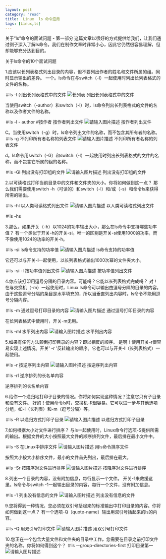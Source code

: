 ```yaml
---
layout: post
category: "read"
title:  Linux  ls 命令应用
tags: [Linux,ls]
---
```

关于“ls”命令的面试问题 - 第一部分
这篇文章以很好的方式提供给我们，让我们通过例子深入了解ls命令。我们在制作文章时非常小心，因此它仍然很容易理解，但却能够充分达到目的。

 

关于ls命令的10个面试问题

1.应该以长列表格式列出目录的内容，但不要列出作者的姓名和文件所属的组。同时显示输出的差异。
一个。ls命令在与switch（-l）一起使用时列出长列表格式的文件的名称。

＃ls -l
列出长列表格式中的文件
![长列表][1]
列出长列表格式中的文件

当使用switch（-author）和switch（-l）时，ls命令列出长列表格式的文件的名称以及作者文件的名称。

＃ls -l  - author   #按作者
按作者列出文件
![请输入图片描述][2]
按作者列出文件

C。当使用switch（-g）时，ls命令列出文件的名称，而不包含其所有者的名称。
＃ls -g
不列印所有者名称的列表文件
![请输入图片描述][3]
不列印所有者名称的列表文件

d。ls命令用switch（-G）和switch（-l）一起使用时列出长列表格式的文件的名称，而不包含它所属的组的名称。

＃ls -Gl
列出没有打印组的文件
![请输入图片描述][4]
列出没有打印组的文件

2.以可读格式打印当前目录中的文件和文件夹的大小。你将如何做到这一点？
那么我们需要使用switch -h（可读的）和switch（-l）和/或（-s）和命令ls来获得所需的输出。

＃ls -hl
以人类可读格式列出文件
![请输入图片描述][5]
以人类可读格式列出文件

＃ls -hs 

3.那么，如果开关（-h）以1024的功率输出大小，那么在ls命令中支持哪些功率值？
有一个类似于开关-h的开关-si。唯一的区别是开关-si使用1000的功率，而不像使用1024的功率的开关-h。

＃ls -si
ls命令支持的功率值
![请输入图片描述][6]
ls命令支持的功率值

它还可以与开关-l一起使用，以长列表格式输出1000次幂的文件夹大小。

＃ls -si -l
按功率值列出文件
![请输入图片描述][7]
按功率值列出文件

4.你应该打印用逗号分隔的目录内容。可能吗？它能以长列表格式完成吗？
对！在与交换机（-m）一起使用时，Linux ls命令可以输出由逗号分隔的目录的内容。由于这些逗号分隔的条目是水平填充的，所以当垂直列出内容时，ls命令不能用逗号分隔内容。

＃ls -m
通过逗号打印目录的内容
![请输入图片描述][8]
通过逗号打印目录的内容

在长列表格式中使用时，开关-m无用。

＃ls -ml
水平列出内容
![请输入图片描述][9]
水平列出内容

5.如果有任何方法颠倒打印目录的内容？即以相反的顺序。
是啊！使用开关-r很容易实现上述情况。开关' -r '反转输出的顺序。它也可以与开关-l（长列表格式）一起使用。

＃ls -r
按逆序列出内容
![请输入图片描述][10]
按逆序列出内容

＃ls -rl
逆序排列的长名单内容

逆序排列的长名单内容

6.给你一个递归地打印子目录的情况。你将如何实现这种情况？注意它只有子目录和没有文件。
好的！使用命令ls时，交换机-R很容易。它可以进一步与其他选项分组，如-l（长列表）和-m（逗号分隔）等。

＃ls -R
以递归方式打印子目录
![请输入图片描述][11]
以递归方式打印子目录

7.如何根据大小对文件进行排序？
与ls一起使用时，Linux命令行选项-S提供所需的输出。根据文件的大小按照最大文件的顺序排列文件，最后排在最小文件中。

＃ls -S
在Linux中排序文件
![请输入图片描述][12]
用ls命令排序文件

按照大小按大小排序文件，最小的文件首先列出，最后排在最大。

＃ls -Sr
按降序对文件进行排序
![请输入图片描述][13]
按降序对文件进行排序

8.列出一个目录的内容，没有附加信息，每行显示一个文件。
开关-1来救援这里。ls命令与switch -1一起输出目录的内容，每行一个文件，没有附加信息。

＃ls -1
列出没有信息的文件
![请输入图片描述][14]
列出没有信息的文件

9.您将得到一种情况，您必须在双引号括起来的标准输出中打印目录的内容。你将如何做到这一点？
有一个选项-Q（quote-name）输出用双引号括起来的ls的内容。

＃ls -Q
用双引号打印文件
![请输入图片描述][15]
用双引号打印文件

10.您正在一个包含大量文件和文件夹的目录中工作。您需要在目录之前打印文件夹的名称。你将如何得到这个？
＃ls --group-directories-first
打印目录第一
![请输入图片描述][16]


  [1]: http://ww1.sinaimg.cn/large/65b52ea3gy1fqv0av0nmeg20kk0c8wf0.gif
  [2]: http://ww1.sinaimg.cn/large/65b52ea3gy1fqv0d4nek5g20kk0c80te.gif
  [3]: http://ww1.sinaimg.cn/large/65b52ea3gy1fqv0effc7zg20kk0c874s.gif
  [4]: http://ww1.sinaimg.cn/large/65b52ea3gy1fqv0dyq1ryg20kk0c8jrv.gif
  [5]: http://ww1.sinaimg.cn/large/65b52ea3gy1fqv0ex0oyfg20kk0c8jrr.gif
  [6]: http://ww1.sinaimg.cn/large/65b52ea3gy1fqv0fsuvw9g20kk0c8gm3.gif
  [7]: http://ww1.sinaimg.cn/large/65b52ea3gy1fqv0g2963ag20kk0c8q3v.gif
  [8]: http://ww1.sinaimg.cn/large/65b52ea3gy1fqv0gb45yig20kk0c8dg0.gif
  [9]: http://ww1.sinaimg.cn/large/65b52ea3gy1fqv0gk24ytg20kk0c8jru.gif
  [10]: http://ww1.sinaimg.cn/large/65b52ea3gy1fqv0ju26xug20kk0c83z7.gif
  [11]: http://ww1.sinaimg.cn/large/65b52ea3gy1fqv0ibysmwg20kk0c80t2.gif
  [12]: http://ww1.sinaimg.cn/large/65b52ea3gy1fqv0k5s4pkg20kk0c83z6.gif
  [13]: http://ww1.sinaimg.cn/large/65b52ea3gy1fqv0kpzturg20kk0c8gmg.gif
  [14]: http://ww1.sinaimg.cn/large/65b52ea3gy1fqv0kh1zc3g20kk0c8jrw.gif
  [15]: http://ww1.sinaimg.cn/large/65b52ea3gy1fqv0kv76yqg20kk0c8q3y.gif
  [16]: http://ww1.sinaimg.cn/large/65b52ea3gy1fqv0l6m0cwg20kk0c8aad.gif
